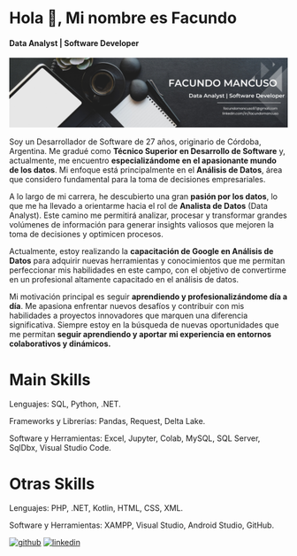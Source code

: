 # Hola 👋, Mi nombre es Facundo
#### Data Analyst | Software Developer
<p align="center">
  <img src="https://raw.githubusercontent.com/facundomancuso/facundomancuso/refs/heads/main/banner-linkedin-4.png" alt="Banner Facundo Mancuso">
</p>


Soy un Desarrollador de Software de 27 años, originario de Córdoba, Argentina. Me gradué como **Técnico Superior en Desarrollo de Software** y, actualmente, me encuentro **especializándome en el apasionante mundo de los datos**. Mi enfoque está principalmente en el **Análisis de Datos**, área que considero fundamental para la toma de decisiones empresariales.

A lo largo de mi carrera, he descubierto una gran **pasión por los datos**, lo que me ha llevado a orientarme hacia el rol de **Analista de Datos** (Data Analyst). Este camino me permitirá analizar, procesar y transformar grandes volúmenes de información para generar insights valiosos que mejoren la toma de decisiones y optimicen procesos.

Actualmente, estoy realizando la **capacitación de Google en Análisis de Datos** para adquirir nuevas herramientas y conocimientos que me permitan perfeccionar mis habilidades en este campo, con el objetivo de convertirme en un profesional altamente capacitado en el análisis de datos.

Mi motivación principal es seguir **aprendiendo y profesionalizándome día a día**. Me apasiona enfrentar nuevos desafíos y contribuir con mis habilidades a proyectos innovadores que marquen una diferencia significativa. Siempre estoy en la búsqueda de nuevas oportunidades que me permitan **seguir aprendiendo y aportar mi experiencia en entornos colaborativos y dinámicos.**

# Main Skills 
Lenguajes: SQL, Python, .NET.

Frameworks y Librerías: Pandas, Request, Delta Lake.

Software y Herramientas: Excel, Jupyter, Colab, MySQL, SQL Server, SqlDbx, Visual Studio Code.

# Otras Skills 
Lenguajes: PHP, .NET, Kotlin, HTML, CSS, XML.

Software y Herramientas: XAMPP, Visual Studio, Android Studio, GitHub.


[<img src='https://cdn.jsdelivr.net/npm/simple-icons@3.0.1/icons/github.svg' alt='github' height='40'>](https://github.com/facundomancuso)  [<img src='https://cdn.jsdelivr.net/npm/simple-icons@3.0.1/icons/linkedin.svg' alt='linkedin' height='40'>](https://www.linkedin.com/in/facundomancuso/)  

